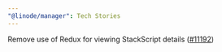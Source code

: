 ```yaml
---
"@linode/manager": Tech Stories
---
```


Remove use of Redux for viewing StackScript details ([#11192](https://github.com/linode/manager/pull/11192))
